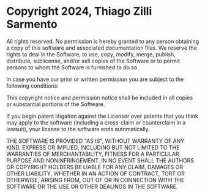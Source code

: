 # Copyright 2024, Thiago Zilli Sarmento

All rights reserved. No permission is hereby granted to any person obtaining a copy of this software and associated documentation files. We reserve the rights to deal in the Software, to use, copy, modify, merge, publish, distribute, sublicense, and/or sell copies of the Software or to permit persons to whom the Software is furnished to do so.

In case you have our prior or written permission you are subject to the following conditions:

This copyright notice and permission notice shall be included in all copies or substantial portions of the Software.

If you begin patent litigation against the Licensor over patents that you think may apply to the software (including a cross-claim or counterclaim in a lawsuit), your license to the software ends automatically.

THE SOFTWARE IS PROVIDED "AS IS", WITHOUT WARRANTY OF ANY KIND, EXPRESS OR IMPLIED, INCLUDING BUT NOT LIMITED TO THE WARRANTIES OF MERCHANTABILITY, FITNESS FOR A PARTICULAR PURPOSE AND NONINFRINGEMENT. IN NO EVENT SHALL THE AUTHORS OR COPYRIGHT HOLDERS BE LIABLE FOR ANY CLAIM, DAMAGES OR OTHER LIABILITY, WHETHER IN AN ACTION OF CONTRACT, TORT OR OTHERWISE, ARISING FROM, OUT OF OR IN CONNECTION WITH THE SOFTWARE OR THE USE OR OTHER DEALINGS IN THE SOFTWARE.